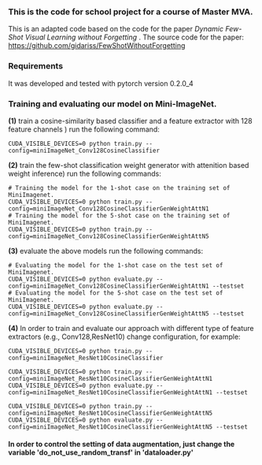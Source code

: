 ### This is the code for school project for a course of Master MVA.

This is an adapted code based on the code for the paper *Dynamic Few-Shot Visual Learning without Forgetting* . 
The source code for the paper: https://github.com/gidariss/FewShotWithoutForgetting

### Requirements
It was developed and tested with pytorch version 0.2.0_4


### Training and evaluating our model on Mini-ImageNet.

**(1)** train a cosine-similarity based classifier and a feature extractor with 128 feature channels ) run the following command:
```
CUDA_VISIBLE_DEVICES=0 python train.py --config=miniImageNet_Conv128CosineClassifier
```

**(2)** train the few-shot classification weight generator with attenition based weight inference) run the following commands:
```
# Training the model for the 1-shot case on the training set of MiniImagenet.
CUDA_VISIBLE_DEVICES=0 python train.py --config=miniImageNet_Conv128CosineClassifierGenWeightAttN1
# Training the model for the 5-shot case on the training set of MiniImagenet.
CUDA_VISIBLE_DEVICES=0 python train.py --config=miniImageNet_Conv128CosineClassifierGenWeightAttN5
```

**(3)** evaluate the above models run the following commands:
```
# Evaluating the model for the 1-shot case on the test set of MiniImagenet.
CUDA_VISIBLE_DEVICES=0 python evaluate.py --config=miniImageNet_Conv128CosineClassifierGenWeightAttN1 --testset
# Evaluating the model for the 5-shot case on the test set of MiniImagenet.
CUDA_VISIBLE_DEVICES=0 python evaluate.py --config=miniImageNet_Conv128CosineClassifierGenWeightAttN5 --testset
```

**(4)** In order to train and evaluate our approach with different type of feature extractors (e.g., Conv128,ResNet10) change configuration, for example:
```
CUDA_VISIBLE_DEVICES=0 python train.py --config=miniImageNet_ResNet10CosineClassifier

CUDA_VISIBLE_DEVICES=0 python train.py --config=miniImageNet_ResNet10CosineClassifierGenWeightAttN1
CUDA_VISIBLE_DEVICES=0 python evaluate.py --config=miniImageNet_ResNet10CosineClassifierGenWeightAttN1 --testset

CUDA_VISIBLE_DEVICES=0 python train.py --config=miniImageNet_ResNet10CosineClassifierGenWeightAttN5
CUDA_VISIBLE_DEVICES=0 python evaluate.py --config=miniImageNet_ResNet10CosineClassifierGenWeightAttN5 --testset
```

#### In order to control the setting of data augmentation, just change the variable 'do_not_use_random_transf' in 'dataloader.py'
